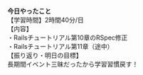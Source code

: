 **今日やったこと**<br>
【学習時間】2時間40分/日<br>
【内容】<br>
・Railsチュートリアル第10章のRSpec修正<br>
・Railsチュートリアル第11章（途中）<br>
【振り返り・明日の目標】<br>
長期間イベント三昧だったから学習習慣戻す！<br>